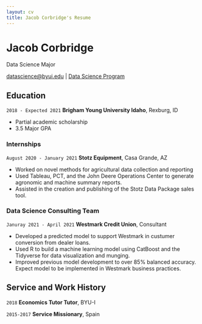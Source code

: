 ```yaml
---
layout: cv
title: Jacob Corbridge's Resume
---
```

# Jacob Corbridge
Data Science Major

<div id="webaddress">
<a href="datascience@byui.edu">datascience@byui.edu</a>
| <a href="https://byuidatascience.github.io/development.html">Data Science Program</a>
</div>

<!-- https://www.monique.tech/the-art-of-markdown -->


## Education

`2018 - Expected 2021`
__Brigham Young University Idaho__, Rexburg, ID

- Partial academic scholarship
- 3.5 Major GPA

### Internships

`August 2020 - January 2021`
__Stotz Equipment__, Casa Grande, AZ

- Worked on novel methods for agricultural data collection and reporting
- Used Tableau, PCT, and the John Deere Operations Center to generate agronomic and machine summary reports.
- Assisted in the creation and publishing of the Stotz Data Package sales tool. 

### Data Science Consulting Team

`Januray 2021 - April 2021`
__Westmark Credit Union__, Consultant

- Developed a predicted model to support Westmark in custumer conversion from dealer loans.
- Used R to build a machine learning model using CatBoost and the Tidyverse for data visualization and munging. 
- Improved previous model development to over 85% balanced accuracy. Expect model to be implemented in Westmark business practices.

## Service and Work History

`2018`
__Economics Tutor Tutor__, BYU-I


`2015-2017`
__Service Missionary__, Spain



<!-- ### Footer

Last updated: May 2013 -->